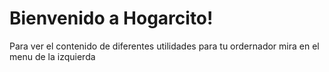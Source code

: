 # Bienvenido a Hogarcito!

Para ver el contenido de diferentes utilidades para tu ordernador mira en el menu de la izquierda
